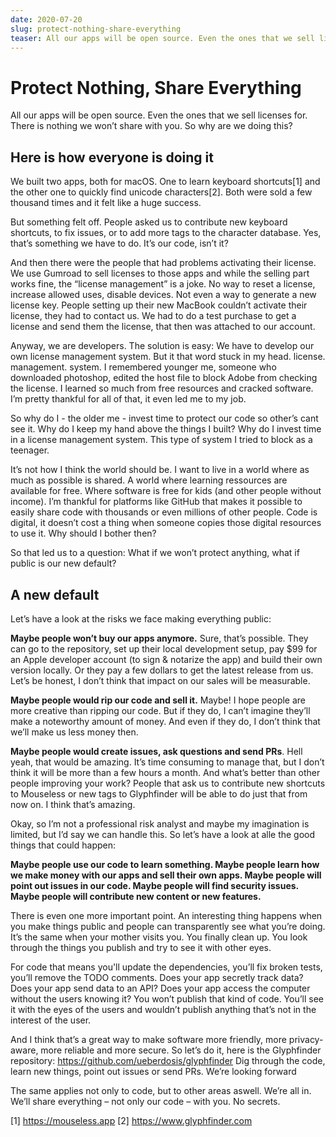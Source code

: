 ```yaml
---
date: 2020-07-20
slug: protect-nothing-share-everything
teaser: All our apps will be open source. Even the ones that we sell licenses for. There is nothing we won’t share with you. So why are we doing this?
---
```


# Protect Nothing, Share Everything

All our apps will be open source. Even the ones that we sell licenses for. There is nothing we won’t share with you. So why are we doing this?

## Here is how everyone is doing it

We built two apps, both for macOS. One to learn keyboard shortcuts[1] and the other one to quickly find unicode characters[2]. Both were sold a few thousand times and it felt like a huge success.

But something felt off. People asked us to contribute new keyboard shortcuts, to fix issues, or to add more tags to the character database. Yes, that’s something we have to do. It’s our code, isn’t it?

And then there were the people that had problems activating their license. We use Gumroad to sell licenses to those apps and while the selling part works fine, the “license management” is a joke. No way to reset a license, increase allowed uses, disable devices. Not even a way to generate a new license key. People setting up their new MacBook couldn’t activate their license, they had to contact us. We had to do a test purchase to get a license and send them the license, that then was attached to our account.

Anyway, we are developers. The solution is easy: We have to develop our own license management system. But it that word stuck in my head. license. management. system. I remembered younger me, someone who downloaded photoshop, edited the host file to block Adobe from checking the license. I learned so much from free resources and cracked software. I’m pretty thankful for all of that, it even led me to my job.

So why do I - the older me - invest time to protect our code so other’s cant see it. Why do I keep my hand above the things I built? Why do I invest time in a license management system. This type of system I tried to block as a teenager.

It’s not how I think the world should be. I want to live in a world where as much as possible is shared. A world where learning ressources are available for free. Where software is free for kids (and other people without income). I’m thankful for platforms like GitHub that makes it possible to easily share code with thousands or even millions of other people. Code is digital, it doesn’t cost a thing when someone copies those digital resources to use it. Why should I bother then?

So that led us to a question: What if we won’t protect anything, what if public is our new default?

## A new default

Let’s have a look at the risks we face making everything public:

**Maybe people won’t buy our apps anymore.** Sure, that’s possible. They can go to the repository, set up their local development setup, pay $99 for an Apple developer account (to sign & notarize the app) and build their own version locally. Or they pay a few dollars to get the latest release from us. Let’s be honest, I don’t think that impact on our sales will be measurable.

**Maybe people would rip our code and sell it.** Maybe! I hope people are more creative than ripping our code. But if they do, I can’t imagine they’ll make a noteworthy amount of money. And even if they do, I don’t think that we’ll make us less money then.

**Maybe people would create issues, ask questions and send PRs**. Hell yeah, that would be amazing. It’s time consuming to manage that, but I don’t think it will be more than a few hours a month. And what’s better than other people improving your work? People that ask us to contribute new shortcuts to Mouseless or new tags to Glyphfinder will be able to do just that from now on. I think that’s amazing.

Okay, so I’m not a professional risk analyst and maybe my imagination is limited, but I’d say we can handle this. So let’s have a look at alle the good things that could happen:

**Maybe people use our code to learn something. Maybe people learn how we make money with our apps and sell their own apps. Maybe people will point out issues in our code. Maybe people will find security issues. Maybe people will contribute new content or new features.**

There is even one more important point. An interesting thing happens when you make things public and people can transparently see what you’re doing. It’s the same when your mother visits you. You finally clean up. You look through the things you publish and try to see it with other eyes.

For code that means you'll update the dependencies, you’ll fix broken tests, you’ll remove the TODO comments. Does your app secretly track data? Does your app send data to an API? Does your app access the computer without the users knowing it? You won’t publish that kind of code. You’ll see it with the eyes of the users and wouldn’t publish anything that’s not in the interest of the user.

And I think that’s a great way to make software more friendly, more privacy-aware, more reliable and more secure. So let’s do it, here is the Glyphfinder repository: https://github.com/ueberdosis/glyphfinder Dig through the code, learn new things, point out issues or send PRs. We’re looking forward

The same applies not only to code, but to other areas aswell. We’re all in. We’ll share everything – not only our code – with you. No secrets.

[1] https://mouseless.app
[2] https://www.glyphfinder.com